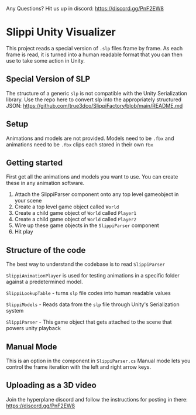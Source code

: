 Any Questions? Hit us up in discord: https://discord.gg/PnF2EW8

# Slippi Unity Visualizer
This project reads a special version of `.slp` files frame by frame.
As each frame is read, it is turned into a human readable format that you can then use to take some action in Unity.
 
## Special Version of SLP
The structure of a generic `slp` is not compatible with the Unity Serialization library.
Use the repo here to convert slp into the appropriately structured JSON: https://github.com/true3dco/SlippiFactory/blob/main/README.md

## Setup
Animations and models are not provided. 
Models need to be `.fbx` and animations need to be `.fbx` clips each stored in their own `fbx`

## Getting started
First get all the animations and models you want to use. You can create these in any animation software.

1. Attach the SlippiParser component onto any top level gameobject in your scene
2. Create a top level game object called `World`
3. Create a child game object of `World` called `Player1`
4. Create a child game object of `World` called `Player2`
5. Wire up these game objects in the `SlippiParser` component
6. Hit play

## Structure of the code
The best way to understand the codebase is to read `SlippiParser`

`SlippiAnimationPlayer` is used for testing animations in a specific folder against a predetermined model. 

`SlippiLookupTable` - turns `slp` file codes into human readable values

`SlippiModels` - Reads data from the `slp` file through Unity's Serialization system

`SlippiParser` - This game object that gets attached to the scene that powers unity playback
 
## Manual Mode
This is an option in the component in `SlippiParser.cs`
Manual mode lets you control the frame iteration with the left and right arrow keys.

## Uploading as a 3D video
Join the hyperplane discord and follow the instructions for posting in there: https://discord.gg/PnF2EW8
